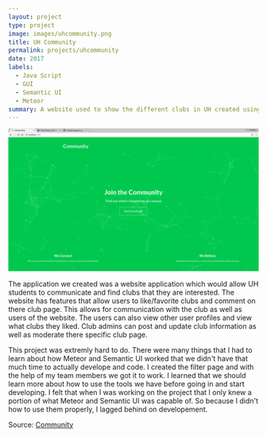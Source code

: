 ```yaml
---
layout: project
type: project
image: images/uhcommunity.png
title: UH Community
permalink: projects/uhcommunity
date: 2017
labels:
  - Java Script
  - GUI
  - Semantic UI
  - Meteor
summary: A website used to show the different clubs in UH created using Meteor and Semantic UI. 
---
```


<img class="ui image" src="/images/landing.png">

The application we created was a website application which would allow UH students to communicate and find clubs that they are interested. The website has features that allow users to like/favorite clubs and comment on there club page. This allows for communication with the club as well as users of the website. The users can also view other user profiles and view what clubs they liked. Club admins can post and update club information as well as moderate there specific club page. 

This project was extremly hard to do. There were many things that I had to learn about how Meteor and Semantic UI worked that we didn't have that much time to actually develope and code. I created the filter page and with the help of my team members we got it to work. I learned that we should learn more about how to use the tools we have before going in and start developing. I felt that when I was working on the project that I only knew a portion of what Meteor and Semantic UI was capable of. So because I didn't how to use them properly, I lagged behind on developement.

Source: <a href="https://github.com/uhcommunity/Community">Community</a>

